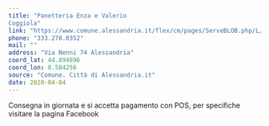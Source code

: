 ```yaml
---
title: "Panetteria Enza e Valerio 
Coggiola"
link: "https://www.comune.alessandria.it/flex/cm/pages/ServeBLOB.php/L/IT/IDPagina/2069"
phone: "333.278.0352"
mail: ""
address: "Via Nenni 74 Alessandria"
coord_lat: 44.894896
coord_lon: 8.584256
source: "Comune. Città di Alessandria.it"
date: 2020-04-04
---
```


Consegna in giornata e si accetta pagamento con POS, per specifiche visitare la pagina Facebook
